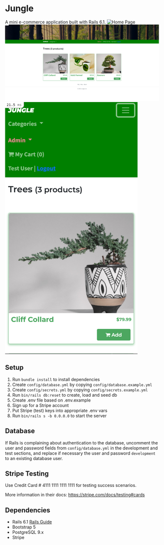 # Jungle

A mini e-commerce application built with Rails 6.1.
![Home Page](https://github.com/firewallfail/jungle-rails/blob/master/docs/home_page.PNG?raw=true "Home Page")
![Logged in](https://github.com/firewallfail/jungle-rails/blob/master/docs/logged_in.PNG?raw=true "Logged in")
![Mobile View](https://github.com/firewallfail/jungle-rails/blob/master/docs/mobile.PNG?raw=true "Mobile View")

## Setup

1. Run `bundle install` to install dependencies
2. Create `config/database.yml` by copying `config/database.example.yml`
3. Create `config/secrets.yml` by copying `config/secrets.example.yml`
4. Run `bin/rails db:reset` to create, load and seed db
5. Create .env file based on .env.example
6. Sign up for a Stripe account
7. Put Stripe (test) keys into appropriate .env vars
8. Run `bin/rails s -b 0.0.0.0` to start the server

## Database

If Rails is complaining about authentication to the database, uncomment the user and password fields from `config/database.yml` in the development and test sections, and replace if necessary the user and password `development` to an existing database user.

## Stripe Testing

Use Credit Card # 4111 1111 1111 1111 for testing success scenarios.

More information in their docs: <https://stripe.com/docs/testing#cards>

## Dependencies

- Rails 6.1 [Rails Guide](http://guides.rubyonrails.org/v6.1/)
- Bootstrap 5
- PostgreSQL 9.x
- Stripe

